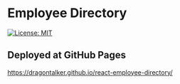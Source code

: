 # __Employee Directory__
[![License: MIT](https://img.shields.io/badge/License-MIT-yellow.svg)](https://opensource.org/licenses/MIT)

## __Deployed at GitHub Pages__
https://dragontalker.github.io/react-employee-directory/